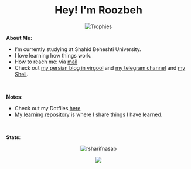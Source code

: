 <h1 align="center">Hey! I'm Roozbeh</h1>

<p align="center">
<img src="https://github-profile-trophy.vercel.app/?username=rsharifnasab&theme=onedark&margin-w=12&margin-h=10&column=7&no-frame=true&title=MultiLanguage,Commits,PullRequest,Issues,Stars,Followers,Experience" alt="Trophies" />
</p>


**About Me:**

- I’m currently studying at Shahid Beheshti University.
- I love learning how things work.
- How to reach me: via [mail](mailto:rsharifnasab@gmail.com)
- Check out [my persian blog in virgool](https://virgool.io/@rsharifnasab) and [my telegram channel](https://t.me/terminal_stuff) and [my Shell](https://rsharifnasab.ir).

&#x200B;

**Notes:**

- Check out my Dotfiles [here](https://github.com/rsharifnasab/dotfiles)
- [My learning repository](https://github.com/rsharifnasab/my-learning) is where I share things I have learned.

&#x200B;

**Stats**:

<p align="center">
<img src="https://github-readme-stats.vercel.app/api/top-langs/?username=rsharifnasab&layout=compact&theme=algolia" alt="rsharifnasab" /> 
</p>

<p align="center"> 
<img src="https://github-readme-stats.vercel.app/api?username=rsharifnasab&show_icons=true&theme=algolia"/>
</p>

